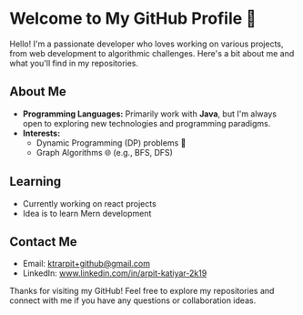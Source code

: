 # Welcome to My GitHub Profile 👋

Hello! I'm a passionate developer who loves working on various projects, from web development to algorithmic challenges. 
Here's a bit about me and what you'll find in my repositories.

## About Me
- **Programming Languages:** Primarily work with **Java**, but I'm always open to exploring new technologies and programming paradigms.
- **Interests:** 
  - Dynamic Programming (DP) problems 🧠
  - Graph Algorithms 🌐 (e.g., BFS, DFS)

## Learning 
- Currently working on react projects
- Idea is to learn Mern development

## Contact Me
- Email: ktrarpit+github@gmail.com
- LinkedIn: www.linkedin.com/in/arpit-katiyar-2k19

Thanks for visiting my GitHub! Feel free to explore my repositories and connect with me if you have any questions or collaboration ideas.

<!---
Arpitkatiyar1/Arpitkatiyar1 is a ✨ special ✨ repository because its `README.md` (this file) appears on your GitHub profile.
You can click the Preview link to take a look at your changes.
--->
